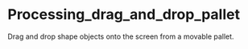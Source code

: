 Processing_drag_and_drop_pallet
===============================

Drag and drop shape objects onto the screen from a movable pallet.
